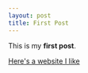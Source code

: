 ```yaml
---
layout: post
title: First Post
---
```


This is my **first post**.

[Here's a website I like](https://www.reddit.com/r/GrassDoggos/)

